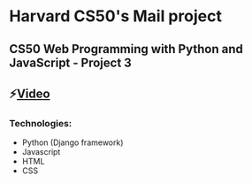 # Harvard CS50's Mail project
## CS50 Web Programming with Python and JavaScript - Project 3
## ⚡[Video](https://www.youtube.com/watch?v=enn_822gmMM&t=96s) 

### Technologies:
- Python (Django framework)
- Javascript
- HTML
- CSS
